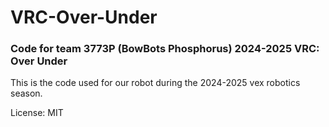 # VRC-Over-Under
### Code for team 3773P (BowBots Phosphorus) 2024-2025 VRC: Over Under
This is the code used for our robot during the 2024-2025 vex robotics season.

License: MIT
